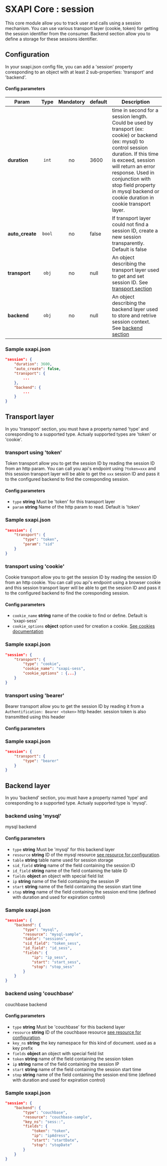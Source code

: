# SXAPI Core : session

This core module allow you to track user and calls using a session mechanism. You can use various transport layer (cookie, token) for getting the session identifier from the consumer. Backend section allow you to define a storage for these sessions identifier.

## Configuration

In your sxapi.json config file, you can add a 'session' property coresponding to an object with at least 2 sub-properties: 'transport' and 'backend'. 

#### **Config parameters**

| Param           | Type   | Mandatory | default | Description   |
|-----------------|:------:|:---------:|---------|---------------|
| **duration**    | `int`  | no        | 3600    | time in second for a session length. Could be used by transport (ex: cookie) or backend (ex: mysql) to control session duration. If this time is exceed, session will return an error response. Used in conjunction with stop field property in mysql backend or cookie duration in cookie transport layer. |
| **auto_create** | `bool` | no        | false   | If transport layer could not find a session ID, create a new session transparently. Default is false |
| **transport**   | `obj`  | no        | null    | An object describing the transport layer used to get and set session ID. See [transport section](#transport-layer) |
| **backend**     | `obj`  | no        | null    | An object describing the backend layer used to store and retrive session context. See [backend section](#backend-layer) |


### **Sample sxapi.json**

```json
"session": {
    "duration": 3600,
    "auto_create": false,
    "transport": {
        ...
    },
    "backend": {
        ...
    }
}
```

## Transport layer

In you 'transport' section, you must have a property named 'type' and coresponding to a supported type. Actualy supported types are 'token' or 'cookie'.

### transport using 'token'

Token transport allow you to get the session ID by reading the session ID from an http param. You can call you api's endpoint using `?token=xxx` and this session transport layer will be able to get the `xxx` session ID and pass it to the configured backend to find the coresponding session.

#### **Config parameters**

-   `type` **string** Must be 'token' for this transport layer
-   `param` **string** Name of the http param to read. Default is 'token'

### **Sample sxapi.json**

```json
"session": {
    "transport": {
        "type": "token",
        "param": "sid"
    }
}
```

### transport using 'cookie'

Cookie transport allow you to get the session ID by reading the session ID from an http cookie. You can call you api's endpoint using a browser cookie and this session transport layer will be able to get the session ID and pass it to the configured backend to find the coresponding session.

#### **Config parameters**

-   `cookie_name` **string** name of the cookie to find or define. Default is 'sxapi-sess'
-   `cookie_options` **object** option used for creation a cookie. [See cookies documentation](https://github.com/pillarjs/cookies#cookiesset-name--value---options--)

### **Sample sxapi.json**

```json
"session": {
    "transport": {
        "type": "cookie",
        "cookie_name": "sxapi-sess",
        "cookie_options" : {...}
    }
}
```

### transport using 'bearer'

Bearer transport allow you to get the session ID by reading it from a `Authentification: Bearer <token>` http header. session token is also transmitted using this header

#### **Config parameters**

### **Sample sxapi.json**

```json
"session": {
    "transport": {
        "type": "bearer"
    }
}
```


## Backend layer

In you 'backend' section, you must have a property named 'type' and coresponding to a supported type. Actualy supported type is 'mysql'.

### backend using 'mysql'

mysql backend 

#### **Config parameters**

-   `type` **string** Must be 'mysql' for this backend layer
-   `resource` **string** ID of the mysql resource [see resource for configuration](../resources/README.md).
-   `table` **string** table name used for session storage
-   `sid_field` **string** name of the field containing the session ID
-   `id_field` **string** name of the field containing the table ID
-   `fields` **object** an object with special field list
  -   `ip` **string** name of the field containing the session IP
  -   `start` **string** name of the field containing the session start time
  -   `stop` **string** name of the field containing the session end time (defined with duration and used for expiration control)

### **Sample sxapi.json**

```json
"session": {
    "backend": {
        "type": "mysql",
        "resource": "mysql-sample",
        "table": "sessions",
        "sid_field": "token_sess",
        "id_field": "id_sess",
        "fields": {
            "ip": "ip_sess",
            "start": "start_sess",
            "stop": "stop_sess"
        }
    }
}
```

### backend using 'couchbase'

couchbase backend 

#### **Config parameters**

-   `type` **string** Must be 'couchbase' for this backend layer
-   `resource` **string** ID of the couchbase resource [see resource for configuration](../resources/README.md).
-   `key_ns` **string** the key namespace for this kind of document. used as a key prefix
-   `fields` **object** an object with special field list
  -   `token` **string** name of the field containing the session token
  -   `ip` **string** name of the field containing the session IP
  -   `start` **string** name of the field containing the session start time
  -   `stop` **string** name of the field containing the session end time (defined with duration and used for expiration control)

### **Sample sxapi.json**

```json
"session": {
    "backend": {
        "type": "couchbase",
        "resource": "couchbase-sample",
        "key_ns": "sess::",
        "fields": {
            "token": "token",
            "ip": "ipAdress",
            "start": "startDate",
            "stop": "stopDate"
        }
    }
}
```



